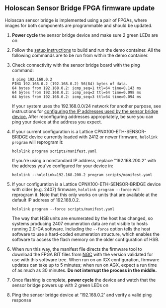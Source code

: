 ## Holoscan Sensor Bridge FPGA firmware update

Holoscan sensor bridge is implemented using a pair of FPGAs, where images for both
components are programmable and should be updated.

1. **Power cycle** the sensor bridge device and make sure 2 green LEDs are on

1. Follow the [setup instructions](setup.md) to build and run the demo container. All
   the following commands are to be run from within the demo container.

1. Check connectivity with the sensor bridge board with the ping command:

   ```
   $ ping 192.168.0.2
   PING 192.168.0.2 (192.168.0.2) 56(84) bytes of data.
   64 bytes from 192.168.0.2: icmp_seq=1 ttl=64 time=0.143 ms
   64 bytes from 192.168.0.2: icmp_seq=2 ttl=64 time=0.098 ms
   64 bytes from 192.168.0.2: icmp_seq=3 ttl=64 time=0.094 ms
   ```

   If your system uses the 192.168.0.0/24 network for another purpose, see instructions
   for [configuring the IP addresses used by the sensor bridge device.](notes.md) After
   reconfiguring addresses appropriately, be sure you can ping your device at the
   address you expect.

1. If your current configuration is a Lattice CPNX100-ETH-SENSOR-BRIDGE device currently
   loaded with 2412 or newer firmware, `hololink program` will reprogram it:

   ```none
   hololink program scripts/manifest.yaml
   ```

   If you're using a nonstandard IP address, replace "192.168.200.2" with the address
   you've configured for your device in:

   ```none
   hololink --hololink=192.168.200.2 program scripts/manifest.yaml
   ```

1. If your configuration is a Lattice CPNX100-ETH-SENSOR-BRIDGE device with older (e.g.
   2407\) firmware, `hololink program --force` will reprogram it. Note that this only
   works on units that are available at the default IP address of 192.168.0.2.

   ```none
   hololink program --force scripts/manifest.yaml
   ```

   The way that HSB units are enumerated by the host has changed, so systems producing
   2407 enumeration data are not visible to hosts running 2.0-GA software. Including the
   `--force` option tells the host software to use a hard-coded enumeration structure,
   which enables the software to access the flash memory on the older configuration of
   HSB.

1. When run this way, the manifest file directs the firmware tool to download the FPGA
   BIT files from
   [NGC](https://catalog.ngc.nvidia.com/orgs/nvidia/teams/clara-holoscan/resources/holoscan_sensor_bridge_fpga_ip)
   with the version validated for use with this software tree. When run on an IGX
   configuration, firmware updates can take up to 5 minutes; when run on AGX, expect a
   run time of as much as 30 minutes. **Do not interrupt the process in the middle.**

1. Once flashing is complete, **power cycle** the device and watch that the sensor
   bridge powers up with 2 green LEDs on

1. Ping the sensor bridge device at '192.168.0.2' and verify a valid ping response
